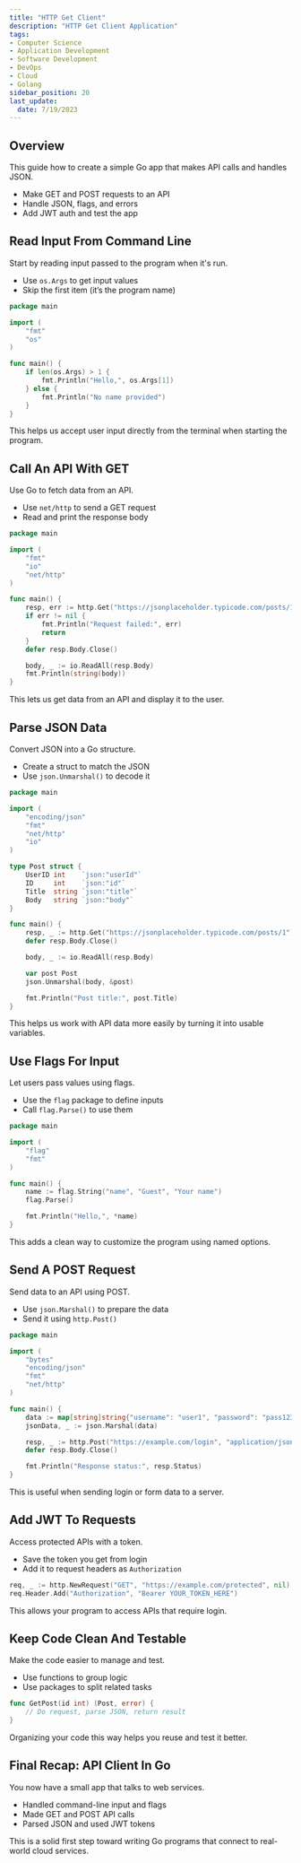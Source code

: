 ```yaml
---
title: "HTTP Get Client"
description: "HTTP Get Client Application"
tags: 
- Computer Science
- Application Development
- Software Development
- DevOps
- Cloud
- Golang
sidebar_position: 20
last_update:
  date: 7/19/2023
---
```



## Overview

This guide how to create a simple Go app that makes API calls and handles JSON.

- Make GET and POST requests to an API  
- Handle JSON, flags, and errors  
- Add JWT auth and test the app  

## Read Input From Command Line

Start by reading input passed to the program when it's run.

- Use `os.Args` to get input values  
- Skip the first item (it’s the program name)  

```go
package main

import (
    "fmt"
    "os"
)

func main() {
    if len(os.Args) > 1 {
        fmt.Println("Hello,", os.Args[1])
    } else {
        fmt.Println("No name provided")
    }
}
```

This helps us accept user input directly from the terminal when starting the program.

## Call An API With GET

Use Go to fetch data from an API.

- Use `net/http` to send a GET request  
- Read and print the response body  

```go
package main

import (
    "fmt"
    "io"
    "net/http"
)

func main() {
    resp, err := http.Get("https://jsonplaceholder.typicode.com/posts/1")
    if err != nil {
        fmt.Println("Request failed:", err)
        return
    }
    defer resp.Body.Close()

    body, _ := io.ReadAll(resp.Body)
    fmt.Println(string(body))
}
```

This lets us get data from an API and display it to the user.

## Parse JSON Data

Convert JSON into a Go structure.

- Create a struct to match the JSON  
- Use `json.Unmarshal()` to decode it  

```go
package main

import (
    "encoding/json"
    "fmt"
    "net/http"
    "io"
)

type Post struct {
    UserID int    `json:"userId"`
    ID     int    `json:"id"`
    Title  string `json:"title"`
    Body   string `json:"body"`
}

func main() {
    resp, _ := http.Get("https://jsonplaceholder.typicode.com/posts/1")
    defer resp.Body.Close()

    body, _ := io.ReadAll(resp.Body)

    var post Post
    json.Unmarshal(body, &post)

    fmt.Println("Post title:", post.Title)
}
```

This helps us work with API data more easily by turning it into usable variables.

## Use Flags For Input

Let users pass values using flags.

- Use the `flag` package to define inputs  
- Call `flag.Parse()` to use them  

```go
package main

import (
    "flag"
    "fmt"
)

func main() {
    name := flag.String("name", "Guest", "Your name")
    flag.Parse()

    fmt.Println("Hello,", *name)
}
```

This adds a clean way to customize the program using named options.

## Send A POST Request

Send data to an API using POST.

- Use `json.Marshal()` to prepare the data  
- Send it using `http.Post()`  

```go
package main

import (
    "bytes"
    "encoding/json"
    "fmt"
    "net/http"
)

func main() {
    data := map[string]string{"username": "user1", "password": "pass123"}
    jsonData, _ := json.Marshal(data)

    resp, _ := http.Post("https://example.com/login", "application/json", bytes.NewBuffer(jsonData))
    defer resp.Body.Close()

    fmt.Println("Response status:", resp.Status)
}
```

This is useful when sending login or form data to a server.

## Add JWT To Requests

Access protected APIs with a token.

- Save the token you get from login  
- Add it to request headers as `Authorization`  

```go
req, _ := http.NewRequest("GET", "https://example.com/protected", nil)
req.Header.Add("Authorization", "Bearer YOUR_TOKEN_HERE")
```

This allows your program to access APIs that require login.

## Keep Code Clean And Testable

Make the code easier to manage and test.

- Use functions to group logic  
- Use packages to split related tasks  

```go
func GetPost(id int) (Post, error) {
    // Do request, parse JSON, return result
}
```

Organizing your code this way helps you reuse and test it better.

## Final Recap: API Client In Go

You now have a small app that talks to web services.

- Handled command-line input and flags  
- Made GET and POST API calls  
- Parsed JSON and used JWT tokens  

This is a solid first step toward writing Go programs that connect to real-world cloud services.